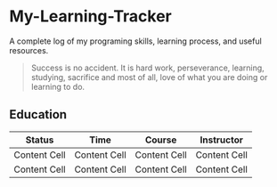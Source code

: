 # My-Learning-Tracker

A complete log of my programing skills, learning process, and useful resources.

> Success is no accident. It is hard work, perseverance, learning, studying, sacrifice and most of all, love of what you are doing or learning to do.

## Education

|    Status     |     Time      |     Course    |   Instructor  |
| ------------- | ------------- | ------------- | ------------- |
| Content Cell  | Content Cell  | Content Cell  | Content Cell  |
| Content Cell  | Content Cell  | Content Cell  | Content Cell  |
